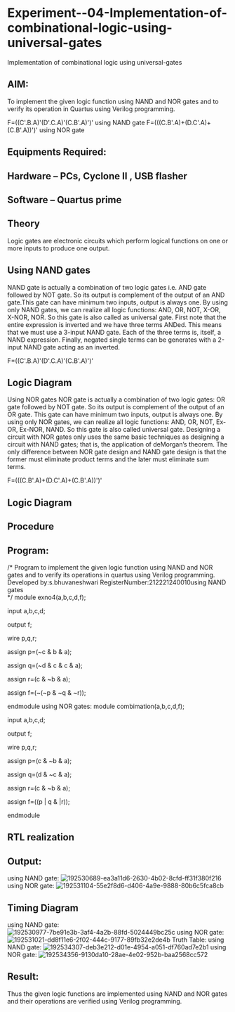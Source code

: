 # Experiment--04-Implementation-of-combinational-logic-using-universal-gates
Implementation of combinational logic using universal-gates
 
## AIM:
To implement the given logic function using NAND and NOR gates and to verify its operation in Quartus using Verilog programming.

F=((C'.B.A)'(D'.C.A)'(C.B'.A)')' using NAND gate
F=(((C.B'.A)+(D.C'.A)+(C.B'.A))')' using NOR gate
## Equipments Required:
## Hardware – PCs, Cyclone II , USB flasher
## Software – Quartus prime


## Theory
Logic gates are electronic circuits which perform logical functions on one or more inputs to produce one output. 

## Using NAND gates
NAND gate is actually a combination of two logic gates i.e. AND gate followed by NOT gate. So its output is complement of the output of an AND gate.This gate can have minimum two inputs, output is always one. By using only NAND gates, we can realize all logic functions: AND, OR, NOT, X-OR, X-NOR, NOR. So this gate is also called as universal gate. First note that the entire expression is inverted and we have three terms ANDed. This means that we must use a 3-input NAND gate. Each of the three terms is, itself, a NAND expression. Finally, negated single terms can be generates with a 2-input NAND gate acting as an inverted.

F=((C'.B.A)'(D'.C.A)'(C.B'.A)')'

## Logic Diagram

Using NOR gates
NOR gate is actually a combination of two logic gates: OR gate followed by NOT gate. So its output is complement of the output of an OR gate. This gate can have minimum two inputs, output is always one. By using only NOR gates, we can realize all logic functions: AND, OR, NOT, Ex-OR, Ex-NOR, NAND. So this gate is also called universal gate. Designing a circuit with NOR gates only uses the same basic techniques as designing a circuit with NAND gates; that is, the application of deMorgan’s theorem. The only difference between NOR gate design and NAND gate design is that the former must eliminate product terms and the later must eliminate sum terms.

F=(((C.B'.A)+(D.C'.A)+(C.B'.A))')'

## Logic Diagram
## Procedure
## Program:
/*
Program to implement the given logic function using NAND and NOR gates and to verify its operations in quartus using Verilog programming.
Developed by:s.bhuvaneshwari 
RegisterNumber:212221240010using NAND gates  
*/
module exno4(a,b,c,d,f);

input a,b,c,d;

output f;

wire p,q,r;

assign p=(~c & b & a);

assign q=(~d & c & c & a);

assign r=(c & ~b & a);

assign f=(~(~p & ~q & ~r));

endmodule
using NOR gates:
module combimation(a,b,c,d,f);

input a,b,c,d;

output f;

wire p,q,r;

assign p=(c & ~b & a);

assign q=(d & ~c & a);

assign r=(c & ~b & a);

assign f=((p | q & |r));

endmodule
## RTL realization

## Output:
using NAND gate:
![192530689-ea3a11d6-2630-4b02-8cfd-ff31f380f216](https://user-images.githubusercontent.com/94828604/193382061-fc8c6834-b04f-41ee-95d4-b1238c57c649.png)
using NOR gate:
![192531104-55e2f8d6-d406-4a9e-9888-80b6c5fca8cb](https://user-images.githubusercontent.com/94828604/193382573-39007038-ceed-4c9c-8f92-209fa7a96167.png)
## Timing Diagram
using NAND gate:
![192530977-7be91e3b-3af4-4a2b-88fd-5024449bc25c](https://user-images.githubusercontent.com/94828604/193383296-d074dc70-50f7-447f-8351-34cf95bf841d.png)
using NOR gate:
![192531021-dd8f11e6-2f02-444c-9177-89fb32e2de4b](https://user-images.githubusercontent.com/94828604/193383715-5ac9dcde-a541-460b-a1b4-a5d34b755f31.png)
Truth Table:
using NAND gate:
![192534307-deb3e212-d01e-4954-a051-df760ad7e2b1](https://user-images.githubusercontent.com/94828604/193383816-fa60be98-aaa2-458d-a236-09f0e0a6b343.jpg)
using NOR gate:
![192534356-9130da10-28ae-4e02-952b-baa2568cc572](https://user-images.githubusercontent.com/94828604/193383826-bfc2b3ba-55ff-4a16-885e-681641136ef4.jpg)

## Result:
Thus the given logic functions are implemented using NAND and NOR gates and their operations are verified using Verilog programming.
